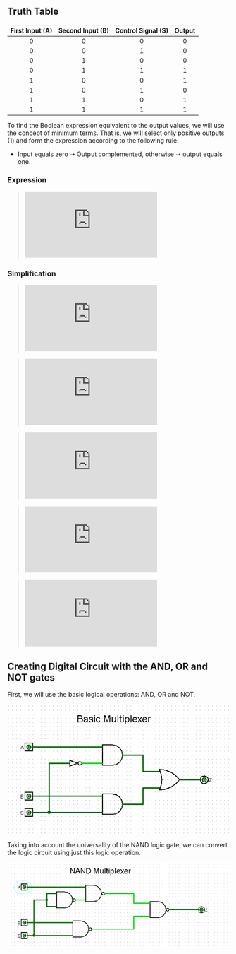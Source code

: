 ## Truth Table

| First Input (A) | Second Input (B) | Control Signal (S) | Output |
| :--: | :--: | :--: | :--: |
| 0 | 0  | 0 | 0 |
| 0 | 0  | 1 | 0 |
| 0 | 1  | 0 | 0 |
| 0 | 1  | 1 | 1 |
| 1 | 0  | 0 | 1 |
| 1 | 0  | 1 | 0 |
| 1 | 1  | 0 | 1 |
| 1 | 1  | 1 | 1 |

To find the Boolean expression equivalent to the output values, we will use the concept of minimum terms. That is, we will select only positive outputs (1) and form the expression according to the following rule: 

- Input equals zero ➝ Output complemented, otherwise ➝ output equals one. 

### Expression

> ![](https://latex.codecogs.com/gif.latex?%5Cbar%7BA%7DBS%20&plus;%20A%5Cbar%7BB%7D%5Cbar%7BS%7D%20&plus;%20AB%5Cbar%7BS%7D%20&plus;%20ABS)

### Simplification
> ![](https://latex.codecogs.com/gif.latex?%7B%5Ccolor%7BTeal%7D%5Cbar%7BA%7DBS%7D%20&plus;%20%7B%5Ccolor%7BOrange%7DA%5Cbar%7BB%7D%5Cbar%7BS%7D%7D%20&plus;%20%7B%5Ccolor%7BTeal%7DAB%5Cbar%7BS%7D%7D%20&plus;%20%7B%5Ccolor%7BOrange%7DABS%7D%20%3D)

> ![](https://latex.codecogs.com/gif.latex?BS%28%5Cbar%7BA%7D%20&plus;%20A%29%20&plus;%20%5Cbar%7BS%7D%28A%5Cbar%7BB%7D%20&plus;%20AB%29%20%3D)

> ![](https://latex.codecogs.com/gif.latex?BS%20&plus;%20%5Cbar%7BS%7D%5BA%28%5Cbar%7BB%7D%20&plus;%20B%29%5D%20%3D)

> ![](https://latex.codecogs.com/gif.latex?BS%20&plus;%20%5Cbar%7BS%7D%5BA%281%29%5D%20%3D)

> ![](https://latex.codecogs.com/gif.latex?BS%20&plus;%20%5Cbar%7BS%7DA)

## Creating Digital Circuit with the AND, OR and NOT gates

First, we will use the basic logical operations: AND, OR and NOT.

![](basic_mux.png)

Taking into account the universality of the NAND logic gate, we can convert the logic circuit using just this logic operation. 

![](nand_mux.png)





